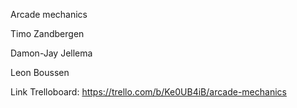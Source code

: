 Arcade mechanics

Timo Zandbergen

Damon-Jay Jellema

Leon Boussen

Link Trelloboard: https://trello.com/b/Ke0UB4iB/arcade-mechanics